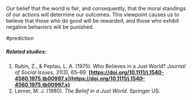 Our belief that the world is fair, and consequently, that the moral standings of our actions will determine our outcomes. This viewpoint causes us to believe that those who do good will be rewarded, and those who exhibit negative behaviors will be punished.

#prediction 

##### Related studies: 

1. Rubin, Z., & Peplau, L. A. (1975). Who Believes in a Just World? _Journal of Social Issues_, _31_(3), 65–89. **[https://doi.org/10.1111/j.1540-4560.1975.tb00997.x](https://doi.org/10.1111/j.1540-4560.1975.tb00997.x)**
3. Lerner, M. J. (1980). _The Belief in a Just World_. Springer US.
